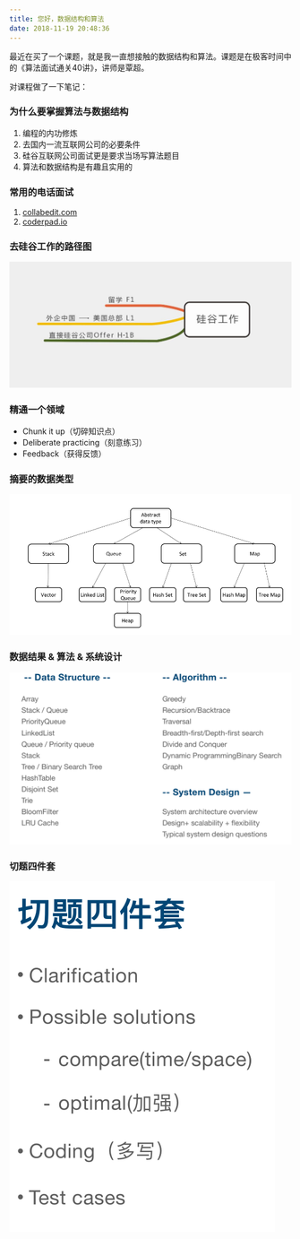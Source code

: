 ```yaml
---
title: 您好，数据结构和算法
date: 2018-11-19 20:48:36
---
```


最近在买了一个课题，就是我一直想接触的数据结构和算法。课题是在极客时间中的《算法面试通关40讲》，讲师是覃超。

对课程做了一下笔记：

### 为什么要掌握算法与数据结构 ###

1. 编程的内功修炼
2. 去国内一流互联网公司的必要条件
3. 硅谷互联网公司面试更是要求当场写算法题目
4. 算法和数据结构是有趣且实用的 


### 常用的电话面试 ###

1. [collabedit.com](collabedit.com "collabedit.com")
2. [coderpad.io](coderpad.io "coderpad.io")

### 去硅谷工作的路径图 ###

![](hello-algorithm/20181119205557.jpg)

### 精通一个领域 ###

- Chunk it up（切碎知识点）
- Deliberate practicing（刻意练习）
- Feedback（获得反馈）

### 摘要的数据类型 ###

![](hello-algorithm/20181120132621.png)

### 数据结果 & 算法 & 系统设计 ###

![](hello-algorithm/20181120132842.png)

### 切题四件套 ###

![](hello-algorithm/20181120133059.png)